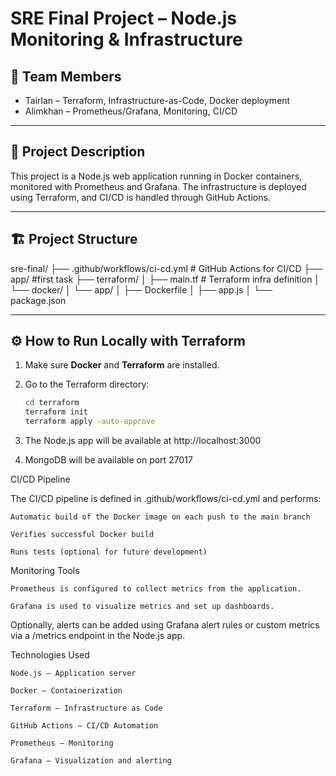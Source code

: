 # SRE Final Project – Node.js Monitoring & Infrastructure

## 👥 Team Members
- Tairlan – Terraform, Infrastructure-as-Code, Docker deployment
- Alimkhan – Prometheus/Grafana, Monitoring, CI/CD

---

## 🚀 Project Description

This project is a Node.js web application running in Docker containers, monitored with Prometheus and Grafana. The infrastructure is deployed using Terraform, and CI/CD is handled through GitHub Actions.

---

## 🏗️ Project Structure



sre-final/
├── .github/workflows/ci-cd.yml # GitHub Actions for CI/CD
├── app/ #first task
├── terraform/
│ ├── main.tf # Terraform infra definition
│ └── docker/
│ └── app/
│ ├── Dockerfile
│ ├── app.js
│ └── package.json


---

## ⚙️ How to Run Locally with Terraform

1. Make sure **Docker** and **Terraform** are installed.
2. Go to the Terraform directory:
   ```bash
   cd terraform
   terraform init
   terraform apply -auto-approve

3. The Node.js app will be available at http://localhost:3000

4. MongoDB will be available on port 27017

CI/CD Pipeline

The CI/CD pipeline is defined in .github/workflows/ci-cd.yml and performs:

    Automatic build of the Docker image on each push to the main branch

    Verifies successful Docker build

    Runs tests (optional for future development)


Monitoring Tools

    Prometheus is configured to collect metrics from the application.

    Grafana is used to visualize metrics and set up dashboards.


Optionally, alerts can be added using Grafana alert rules or custom metrics via a /metrics endpoint in the Node.js app.


Technologies Used

    Node.js – Application server

    Docker – Containerization

    Terraform – Infrastructure as Code

    GitHub Actions – CI/CD Automation

    Prometheus – Monitoring

    Grafana – Visualization and alerting


